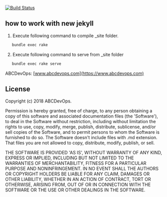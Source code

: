 [![Build Status](https://travis-ci.org/abcdevops/abcdevops.github.io.svg?branch=master)](https://travis-ci.org/abcdevops/abcdevops.github.io)

how to work with new jekyll
-------

1. Execute following command to compile _site folder.

```bash
   bundle exec rake
``` 
2. Execute following command to serve from _site folder

```bash
   bundle exec rake serve
```


ABCDevOps: [www.abcdevops.com](https://www.abcdevops.com)
## License

Copyright (c) 2018 ABCDevOps.

Permission is hereby granted, free of charge, to any person obtaining a copy
of this software and associated documentation files (the 'Software'), to deal
in the Software without restriction, including without limitation the rights
to use, copy, modify, merge, publish, distribute, sublicense, and/or sell
copies of the Software, and to permit persons to whom the Software is
furnished to do so. The Software doesn't include files with .md extension.
That files you are not allowed to copy, distribute, modify, publish, or sell.

THE SOFTWARE IS PROVIDED 'AS IS', WITHOUT WARRANTY OF ANY KIND, EXPRESS OR
IMPLIED, INCLUDING BUT NOT LIMITED TO THE WARRANTIES OF MERCHANTABILITY,
FITNESS FOR A PARTICULAR PURPOSE AND NONINFRINGEMENT. IN NO EVENT SHALL THE
AUTHORS OR COPYRIGHT HOLDERS BE LIABLE FOR ANY CLAIM, DAMAGES OR OTHER
LIABILITY, WHETHER IN AN ACTION OF CONTRACT, TORT OR OTHERWISE, ARISING FROM,
OUT OF OR IN CONNECTION WITH THE SOFTWARE OR THE USE OR OTHER DEALINGS IN THE
SOFTWARE.


